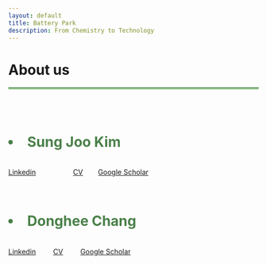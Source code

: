 ```yaml
---
layout: default
title: Battery Park
description: From Chemistry to Technology
---
```


# About us <i class="arrow right"></i>

<hr style="background: linear-gradient(#4a8049, #d8f5d0); height: 5px; border: none;">
<br>
<br>
<h1><Li style="color: #4a8049;"><b>Sung Joo Kim</b></Li></h1>
<br>
<div class="columns">
  <div class="column" style="width: 100px !important;">
    <a href="https://www.linkedin.com/in/sungjookim/">Linkedin</a>
  </div>
  <div class="column">
    <a href="https://donghee1025.github.io/Battery-Park/masthead/CV-SJK_092024.pdf" target="_blank">CV</a>
  </div>  
  <div class="column">
    <a href="https://scholar.google.com/citations?user=a_DrrJ0AAAAJ">Google Scholar</a>
  </div>
  <div class="column"></div>
  <div class="column"></div>
  <div class="column"></div>
  <div class="column"></div>
  <div class="column"></div>
  <div class="column"></div>
  <div class="column"></div>
</div>
<br><br>
<h1><Li style="color: #4a8049;"><b>Donghee Chang</b></Li></h1>
<br>
<div class="columns">
  <div class="column">
    <a href="https://www.linkedin.com/in/dongheechang/">Linkedin</a>
  </div>
  <div class="column"> 
    <a href="https://donghee1025.github.io/Battery-Park/masthead/CV_DongheeChang.pdf" target="_blank">CV</a>
  </div>
  <div class="column"> 
    <a href="https://scholar.google.com/citations?hl=en&user=FygpjYEAAAAJ">Google Scholar</a>
  </div> 
  <div class="column"></div>
  <div class="column"></div>
  <div class="column"></div>
  <div class="column"></div>
  <div class="column"></div>
  <div class="column"></div>
  <div class="column"></div>
</div>




